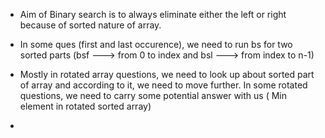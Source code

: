 - Aim of Binary search is to always eliminate either the left or right because of sorted nature of array.

- In some ques (first and last occurence), we need to run bs for two sorted parts (bsf ---> from 0 to index and bsl ---> from index to n-1)

- Mostly in rotated array questions, we need to look up about sorted part of array and according to it, we need to move further. In some rotated questions, we need to carry some potential answer with us ( Min element in rotated sorted array)

- 
